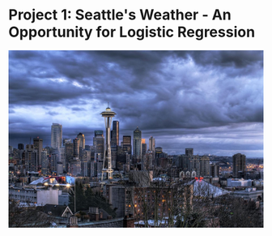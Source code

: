 # Project 1: Seattle's Weather - An Opportunity for Logistic Regression
<p align="center">
<img src="rainy-seattle.png" width=800, height=350>
